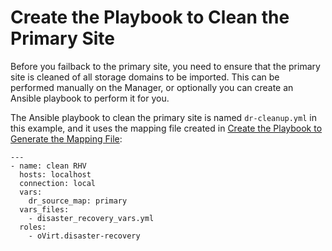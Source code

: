 # Create the Playbook to Clean the Primary Site

Before you failback to the primary site, you need to ensure that the primary site is cleaned of all storage domains to be imported. This can be performed manually on the Manager, or optionally you can create an Ansible playbook to perform it for you.

The Ansible playbook to clean the primary site is named `dr-cleanup.yml` in this example, and it uses the mapping file created in [Create the Playbook to Generate the Mapping File](../generate_mapping):

```
--- 
- name: clean RHV
  hosts: localhost
  connection: local
  vars:
    dr_source_map: primary
  vars_files:
    - disaster_recovery_vars.yml
  roles:
    - oVirt.disaster-recovery
```
